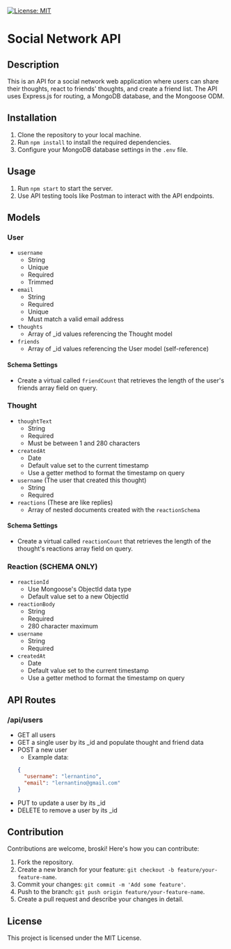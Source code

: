 [![License: MIT](https://img.shields.io/badge/License-MIT-yellow.svg)](https://opensource.org/licenses/MIT)

# Social Network API

## Description
This is an API for a social network web application where users can share their thoughts, react to friends' thoughts, and create a friend list. The API uses Express.js for routing, a MongoDB database, and the Mongoose ODM.

## Installation
1. Clone the repository to your local machine.
2. Run `npm install` to install the required dependencies.
3. Configure your MongoDB database settings in the `.env` file.

## Usage
1. Run `npm start` to start the server.
2. Use API testing tools like Postman to interact with the API endpoints.


## Models
### User
- `username`
  - String
  - Unique
  - Required
  - Trimmed
- `email`
  - String
  - Required
  - Unique
  - Must match a valid email address
- `thoughts`
  - Array of _id values referencing the Thought model
- `friends`
  - Array of _id values referencing the User model (self-reference)

#### Schema Settings
- Create a virtual called `friendCount` that retrieves the length of the user's friends array field on query.

### Thought
- `thoughtText`
  - String
  - Required
  - Must be between 1 and 280 characters
- `createdAt`
  - Date
  - Default value set to the current timestamp
  - Use a getter method to format the timestamp on query
- `username` (The user that created this thought)
  - String
  - Required
- `reactions` (These are like replies)
  - Array of nested documents created with the `reactionSchema`

#### Schema Settings
- Create a virtual called `reactionCount` that retrieves the length of the thought's reactions array field on query.

### Reaction (SCHEMA ONLY)
- `reactionId`
  - Use Mongoose's ObjectId data type
  - Default value set to a new ObjectId
- `reactionBody`
  - String
  - Required
  - 280 character maximum
- `username`
  - String
  - Required
- `createdAt`
  - Date
  - Default value set to the current timestamp
  - Use a getter method to format the timestamp on query

## API Routes
### /api/users
- GET all users
- GET a single user by its _id and populate thought and friend data
- POST a new user
  - Example data:
  ```json
  {
    "username": "lernantino",
    "email": "lernantino@gmail.com"
  }
- PUT to update a user by its _id
- DELETE to remove a user by its _id


## Contribution
Contributions are welcome, broski! Here's how you can contribute:
1. Fork the repository.
2. Create a new branch for your feature: `git checkout -b feature/your-feature-name`.
3. Commit your changes: `git commit -m 'Add some feature'`.
4. Push to the branch: `git push origin feature/your-feature-name`.
5. Create a pull request and describe your changes in detail.

## License
This project is licensed under the MIT License.